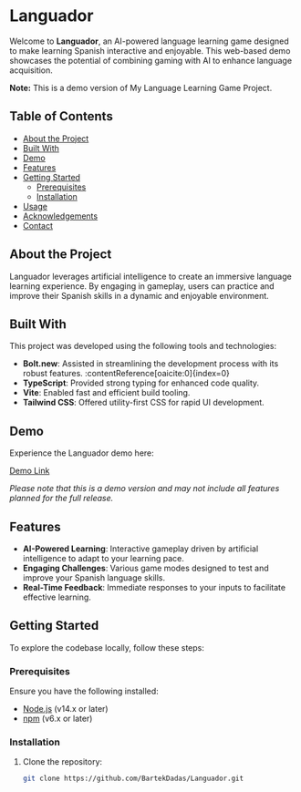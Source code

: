 # Languador

Welcome to **Languador**, an AI-powered language learning game designed to make learning Spanish interactive and enjoyable. This web-based demo showcases the potential of combining gaming with AI to enhance language acquisition.

**Note:** This is a demo version of My Language Learning Game Project.

## Table of Contents

- [About the Project](#about-the-project)
- [Built With](#built-with)
- [Demo](#demo)
- [Features](#features)
- [Getting Started](#getting-started)
  - [Prerequisites](#prerequisites)
  - [Installation](#installation)
- [Usage](#usage)
- [Acknowledgements](#acknowledgements)
- [Contact](#contact)

## About the Project

Languador leverages artificial intelligence to create an immersive language learning experience. By engaging in gameplay, users can practice and improve their Spanish skills in a dynamic and enjoyable environment.

## Built With

This project was developed using the following tools and technologies:

- **Bolt.new**: Assisted in streamlining the development process with its robust features. :contentReference[oaicite:0]{index=0}
- **TypeScript**: Provided strong typing for enhanced code quality.
- **Vite**: Enabled fast and efficient build tooling.
- **Tailwind CSS**: Offered utility-first CSS for rapid UI development.

## Demo

Experience the Languador demo here:

[Demo Link](https://resilient-hotteok-76e3c4.netlify.app)

*Please note that this is a demo version and may not include all features planned for the full release.*

## Features

- **AI-Powered Learning**: Interactive gameplay driven by artificial intelligence to adapt to your learning pace.
- **Engaging Challenges**: Various game modes designed to test and improve your Spanish language skills.
- **Real-Time Feedback**: Immediate responses to your inputs to facilitate effective learning.

## Getting Started

To explore the codebase locally, follow these steps:

### Prerequisites

Ensure you have the following installed:

- [Node.js](https://nodejs.org/) (v14.x or later)
- [npm](https://www.npmjs.com/) (v6.x or later)

### Installation

1. Clone the repository:

   ```bash
   git clone https://github.com/BartekDadas/Languador.git
